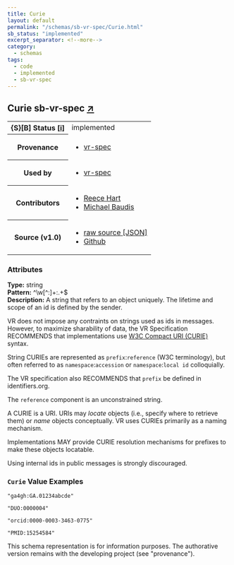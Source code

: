 ```yaml
---
title: Curie
layout: default
permalink: "/schemas/sb-vr-spec/Curie.html"
sb_status: "implemented"
excerpt_separator: <!--more-->
category:
  - schemas
tags:
  - code
  - implemented
  - sb-vr-spec
---
```



<div id="schema-header-title">
  <h2>Curie <span id="schema-header-title-project">sb-vr-spec <a href="https://github.com/ga4gh-schemablocks/sb-vr-spec" target="_BLANK">&nearr;</a></span> </h2>
</div>

<table id="schema-header-table">
  <tr>
    <th>{S}[B] Status <a href="https://schemablocks.org/about/sb-status-levels.html">[i]</a></th>
    <td><div id="schema-header-status">implemented</div></td>
  </tr>

  <tr>
    <th>Provenance</th>
    <td>
      <ul>
<li><a href="https://github.com/ga4gh/vr-spec/blob/1.0/schema/vr.yaml">vr-spec</a></li>
      </ul>
    </td>
  </tr>
  <tr>
    <th>Used by</th>
    <td>
      <ul>
<li><a href="https://github.com/ga4gh/vr-spec/blob/1.0/schema/vr.yaml">vr-spec</a></li>
      </ul>
    </td>
  </tr>

<!--more-->

  <tr>
    <th>Contributors</th>
    <td>
      <ul>
<li><a href="https://orcid.org/0000-0003-3463-0775">Reece Hart</a></li>
<li><a href="https://orcid.org/0000-0002-9903-4248">Michael Baudis</a></li>
      </ul>
    </td>
  </tr>
  <tr>
    <th>Source (v1.0)</th>
    <td>
      <ul>
        <li><a href="current/Curie.json" target="_BLANK">raw source [JSON]</a></li>
        <li><a href="https://github.com/ga4gh-schemablocks/sb-vr-spec/blob/master/schemas/Curie.yaml" target="_BLANK">Github</a></li>
      </ul>
    </td>
  </tr>
</table>

<div id="schema-attributes-title">
  <h3>Attributes</h3>
</div>

  
__Type:__ string  
__Pattern:__ ^\w[^:]+:.+$  
__Description:__ A string that refers to an object uniquely.  The lifetime and
scope of an id is defined by the sender.

VR does not impose any contraints on strings used as ids in
messages. However, to maximize sharability of data, the VR
Specification RECOMMENDS that implementations use [W3C Compact
URI (CURIE)](https://www.w3.org/TR/curie/) syntax.

String CURIEs are represented as `prefix`:`reference` (W3C
terminology), but often referred to as `namespace`:`accession`
or `namespace`:`local id` colloquially.

The VR specification also RECOMMENDS that `prefix` be defined in
identifiers.org.

The `reference` component is an unconstrained string.

A CURIE is a URI.  URIs may *locate* objects (i.e., specify
where to retrieve them) or *name* objects conceptually.  VR uses
CURIEs primarily as a naming mechanism.

Implementations MAY provide CURIE resolution mechanisms for
prefixes to make these objects locatable.

Using internal ids in public messages is strongly discouraged.


### `Curie` Value Examples  

```
"ga4gh:GA.01234abcde"
```
```
"DUO:0000004"
```
```
"orcid:0000-0003-3463-0775"
```
```
"PMID:15254584"
```
<div id="schema-footer">
This schema representation is for information purposes. The authorative 
version remains with the developing project (see "provenance").
</div>


